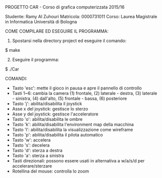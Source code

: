 PROGETTO CAR - Corso di grafica computerizzata 2015/16

Studente: Ramy Al Zuhouri
Matricola: 0000731011
Corso: Laurea Magistrale in Informatica
Università di Bologna

COME COMPILARE ED ESEGUIRE IL PROGRAMMA:

1) Spostarsi nella directory project ed eseguire il comando:

$ make

2) Eseguire il programma:

$ ./Car


COMANDI:

- Tasto 'esc': mette il gioco in pausa e apre il pannello di controllo
- Tasti 1~6: cambia la camera (1) frontale, (2) laterale - destra, (3) laterale - sinistra,
                              (4) dall'alto, (5) frontale - bassa, (6) posteriore
- Tasto 'j': abilita/disabilita il joystick 
- Asse x del joystick: gestisce lo sterzo
- Asse y del joystick: gestisce l'acceleratore
- Tasto 'o': abilita/disabilita le ombre
- Tasto 'k': abilita/disabilita l'environment map della macchina
- Tasto 'l': abilita/disabilita la visualizzazione come wireframe
- Tasto 'p': abilita/disabilita il pilota automatico
- Tasto 'w': accelera
- Tasto 's': decelera
- Tasto 'd': sterza a destra
- Tasto 'a': sterza a sinistra
- Tasti direzionali: possono essere usati in alternativa a w/a/s/d per accelerare/sterzare
- Rotellina del mouse: controlla lo zoom


